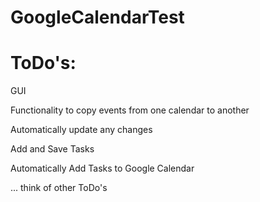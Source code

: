 # GoogleCalendarTest

# ToDo's:
GUI

Functionality to copy events from one calendar to another

Automatically update any changes

Add and Save Tasks

Automatically Add Tasks to Google Calendar

... think of other ToDo's
